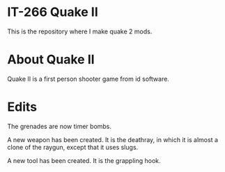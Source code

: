 IT-266 Quake II
===============
This is the repository where I make quake 2 mods.

About Quake II
==============
Quake II is a first person shooter game from id software.

Edits
=====
The grenades are now timer bombs.

A new weapon has been created. It is the deathray, in which it is almost a clone of the raygun, except that it uses slugs.

A new tool has been created. It is the grappling hook.
